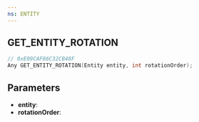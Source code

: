 ```yaml
---
ns: ENTITY
---
```

## GET_ENTITY_ROTATION

```c
// 0xE09CAF86C32CB48F
Any GET_ENTITY_ROTATION(Entity entity, int rotationOrder);
```

## Parameters
* **entity**:
* **rotationOrder**:
